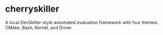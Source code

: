 # cherryskiller
A local DevSkiller-style automated evaluation framework with four themes: CMake, Bash, Kernel, and Driver
